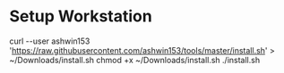 # Setup Workstation
curl --user ashwin153 'https://raw.githubusercontent.com/ashwin153/tools/master/install.sh' > ~/Downloads/install.sh
chmod +x ~/Downloads/install.sh
./install.sh
